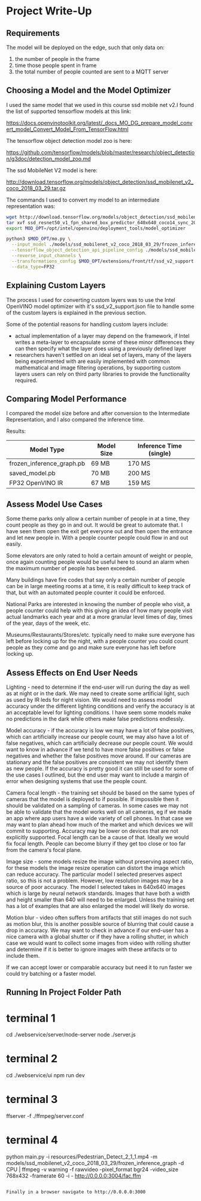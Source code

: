 # Project Write-Up

## Requirements

The model will be deployed on the edge, such that only data on:
1) the number of people in the frame
2) time those people spent in frame
3) the total number of people counted are sent to a MQTT server

## Choosing a Model and the Model Optimizer

I used the same model that we used in this course ssd mobile net v2.I found the list of
supported tensorflow models at this link:

https://docs.openvinotoolkit.org/latest/_docs_MO_DG_prepare_model_convert_model_Convert_Model_From_TensorFlow.html

The tensorflow object detection model zoo is here:

https://github.com/tensorflow/models/blob/master/research/object_detection/g3doc/detection_model_zoo.md

The ssd MobileNet V2 model is here:

http://download.tensorflow.org/models/object_detection/ssd_mobilenet_v2_coco_2018_03_29.tar.gz

The commands I used to convert my model to an intermediate representation was:

```bash
wget http://download.tensorflow.org/models/object_detection/ssd_mobilenet_v2_coco_2018_03_29.tar.gz
tar xvf ssd_resnet50_v1_fpn_shared_box_predictor_640x640_coco14_sync_2018_07_03.tar.gz
export MOD_OPT=/opt/intel/openvino/deployment_tools/model_optimizer

python3 $MOD_OPT/mo.py \
  --input_model ./models/ssd_mobilenet_v2_coco_2018_03_29/frozen_inference_graph.pb \
  --tensorflow_object_detection_api_pipeline_config ./models/ssd_mobilenet_v2_coco_2018_03_29/pipeline.config \
  --reverse_input_channels \
  --transformations_config $MOD_OPT/extensions/front/tf/ssd_v2_support.json \
  --data_type=FP32
```

## Explaining Custom Layers

The process I used for converting custom layers was to use the Intel OpenVINO model optimizer with
it's ssd_v2_support.json file to handle some of the custom layers is
explained in the previous section.

Some of the potential reasons for handling custom layers include:
* actual implementation of a layer may depend on the framework, if Intel writes a meta-layer to
encapsulate some of these minor differences they can then specify what the layer does using a
previously defined layer
* researchers haven't settled on an ideal set of layers, many of the layers being experimented
with are easily implemented with common mathematical and image filtering operations, by supporting
custom layers users can rely on third party libraries to provide the functionality required.

## Comparing Model Performance

I compared the model size before and after conversion to the Intermediate Representation, and I
also compared the inference time.

Results:

Model Type                | Model Size | Inference Time (single) 
--------------------------|------------|-------------------------
frozen_inference_graph.pb | 69 MB      | 170 MS                     
saved_model.pb            | 70 MB      | 200 MS                      
FP32 OpenVINO IR          | 67 MB      | 159 MS                      

## Assess Model Use Cases

Some theme parks only allow a certain number of people in at a time, they count people as they go
in and out.  It would be great to automate that. I have seen them open the exit get everyone out
and then open the entrance and let new people in.  With a people counter people could flow in and
out easily.

Some elevators are only rated to hold a certain amount of weight or people, once again counting
people would be useful here to sound an alarm when the maximum number of people has been exceeded.

Many buildings have fire codes that say only a certain number of people can be in large meeting
rooms at a time, it is really difficult to keep track of that, but with an automated people counter
it could be enforced.

National Parks are interested in knowing the number of people who visit, a people counter could
help with this giving an idea of how many people visit actual landmarks each year and at a more
granular level times of day, times of the year, days of the week, etc.

Museums/Restaurants/Stores/etc. typically need to make sure everyone has left before locking up
for the night, with a people counter you could count people as they come and go and make sure
everyone has left before locking up.

## Assess Effects on End User Needs

Lighting - need to determine if the end-user will run during the day as well as at night or in the
dark.  We may need to create some artificial light, such as used by IR leds for night vision.  We
would need to assess model accuracy under the different lighting conditions and verify the accuracy
is at an acceptable level for lighting conditions.  I have seem some models make no predictions in
the dark while others make false predictions endlessly.

Model accuracy - if the accuracy is low we may have a lot of false positives, which can
artificially increase our people count, we may also have a lot of false negatives, which can
artificially decrease our people count. We would want to know in advance if we tend to have more
false positives or false negatives and whether the false positives move around.  If our cameras
are stationary and the false positives are consistent we may not identify them as new people. If
the accuracy is pretty good it can still be used for some of the use cases I outlined, but the end
user may want to include a margin of error when designing systems that use the people count.

Camera focal length - the training set should be based on the same types of cameras that the model
is deployed to if possible.  If impossible then it should be validated on a sampling of cameras.
In some cases we may not be able to validate that the model works well on all cameras, eg if we
made an app where app users have a wide variety of cell phones.  In that case we may want to plan
ahead how much of the market and which devices we will commit to supporting.  Accuracy may be
lower on devices that are not explicitly supported.  Focal length can be a cause of that. Ideally
we would fix focal length.  People can become blurry if they get too close or too far from the
camera's focal plane.

Image size - some models resize the image without preserving aspect ratio, for these models the
image resize operation can distort the image which can reduce accuracy.  The particular model I
selected preserves aspect ratio, so this is not a problem.  However, low resolution images may be
a source of poor accuracy.  The model I selected takes in 640x640 images which is large by
neural network standards.  Images that have both a width and height smaller than 640 will need to
be enlarged.  Unless the training set has a lot of examples that are also enlarged the model
will likely do worse.

Motion blur - video often suffers from artifacts that still images do not such as motion blur,
this is another possible source of blurring that could cause a drop in accuracy. We may want to
check in advance if our end-user has a nice camera with a global shutter or if they have a rolling
shutter, in which case we would want to collect some images from video with rolling shutter and
determine if it is better to ignore images with these artifacts or to include them.

If we can accept lower or comparable accuracy but need it to run faster we could try batching
or a faster model.

## Running In Project Folder Path

# terminal 1
cd ./webservice/server/node-server
node ./server.js

# terminal 2
cd ./webservice/ui
npm run dev

# terminal 3
ffserver -f ./ffmpeg/server.conf

# terminal 4
python main.py -i resources/Pedestrian_Detect_2_1_1.mp4 -m models/ssd_mobilenet_v2_coco_2018_03_29/frozen_inference_graph -d CPU | ffmpeg -v warning -f rawvideo -pixel_format bgr24 -video_size 768x432 -framerate 60 -i - http://0.0.0.0:3004/fac.ffm
```

Finally in a browser navigate to http://0.0.0.0:3000

